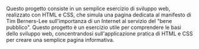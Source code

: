 Questo progetto consiste in un semplice esercizio di sviluppo web, realizzato con HTML e CSS, che simula una pagina dedicata al manifesto di Tim Berners-Lee sull'importanza di un Internet al servizio del "bene pubblico".
Questo progetto è un esercizio utile per comprendere le basi dello sviluppo web, concentrandosi sull'applicazione pratica di HTML e CSS per creare una semplice pagina informativa.
